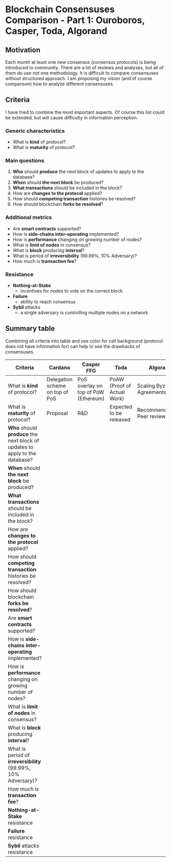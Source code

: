# Blockchain Consensuses Comparison - Part 1: Ouroboros, Casper, Toda, Algorand

## Motivation
Each month at least one new consensus (consensus protocols) is being introduced to community. There are a lot of reviews and analyses, but all of them do use not one methodology. It is difficult to compare consensuses without structured approach. I am proposing my vision (and of course comparison) how to analyze different consensuses.

## Criteria
I have tried to combine the most important aspects. Of course this list could be extended, but will cause difficulty in information perception.

### Generic characteristics
- What is **kind** of protocol?
- What is **maturity** of protocol?

### Main questions
1. **Who** should **produce** the next block of updates to apply to the database?
2. **When** should **the next block** be produced?
3. **What transactions** should be included in the block?
4. How are **changes to the protocol** applied?
5. How should **competing transaction** histories be resolved?
6. How should blockchain **forks be resolved**?

### Additional metrics
- Are **smart contracts** supported?
- How is **side-chains inter-operating** implemented?
- How is **performance** changing on growing number of nodes?
- What is **limit of nodes** in consensus?
- What is **block** producing **interval**?
- What is period of **irreversibility** (99.99%, 10% Adversary)?
- How much is **transaction fee**?

### Resistance
- **Nothing-at-Stake**
    - incentives for nodes to vote on the correct block
- **Failure**
    - ability to reach consensus
- **Sybil** attacks
    - a single adversary is controlling multiple nodes on a network

## Summary table
Сombining all criteria into table and use color for cell background (protocol does not have information for) can help to see the drawbacks of consensuses.

|Criteria|Cardano|Casper FFG|Toda|Algorand|
|---|---|---|---|---|
|What is **kind** of protocol?|Delegation scheme on top of PoS|PoS overlay on top of PoW (Ethereum)|PoAW (Proof of Actual Work)|Scaling Byzantine Agreements|
|What is **maturity** of protocol?|Proposal|R&D|Expected to be released|Recommendations, Peer reviewed|R&D|
|**Who** should **produce** the next block of updates to apply to the database?|||||
|**When** should **the next block** be produced?|||||
|**What transactions** should be included in the block?|||||
|How are **changes to the protocol** applied?|||||
|How should **competing transaction** histories be resolved?|||||
|How should blockchain **forks be resolved**?|||||
|Are **smart contracts** supported?|||||
|How is **side-chains inter-operating** implemented?|||||
|How is **performance** changing on growing number of nodes?|||||
|What is **limit of nodes** in consensus?|||||
|What is **block** producing **interval**?|||||
|What is period of **irreversibility** (99.99%, 10% Adversary)?|||||
|How much is **transaction fee**?|||||
|**Nothing-at-Stake** resistance|||||
|**Failure** resistance|||||
|**Sybil** attacks resistance|||||